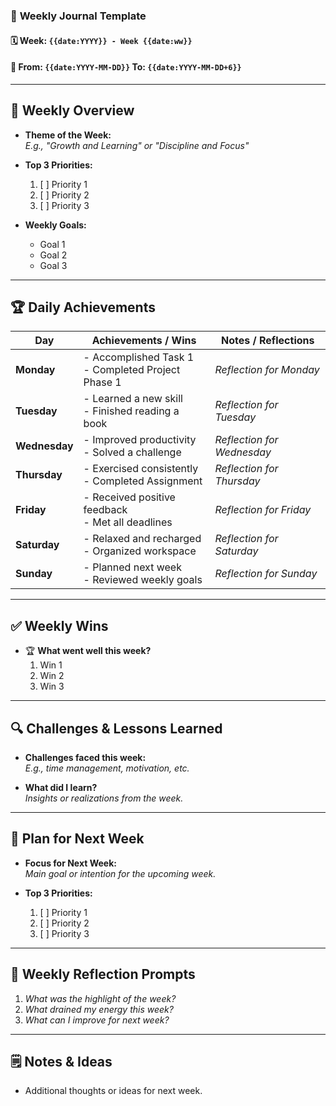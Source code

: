 ### 📅 **Weekly Journal Template**

#### 🗓️ Week: `{{date:YYYY}} - Week {{date:ww}}`

#### 📆 From: `{{date:YYYY-MM-DD}}` To: `{{date:YYYY-MM-DD+6}}`

---

## 📝 **Weekly Overview**

- **Theme of the Week:**  
    _E.g., "Growth and Learning" or "Discipline and Focus"_
    
- **Top 3 Priorities:**
    
    1. [ ]  Priority 1
    2. [ ]  Priority 2
    3. [ ]  Priority 3
- **Weekly Goals:**
    
    - Goal 1
    - Goal 2
    - Goal 3

---

## 🏆 **Daily Achievements**

|**Day**|**Achievements / Wins**|**Notes / Reflections**|
|---|---|---|
|**Monday**|- Accomplished Task 1  <br>- Completed Project Phase 1|_Reflection for Monday_|
|**Tuesday**|- Learned a new skill  <br>- Finished reading a book|_Reflection for Tuesday_|
|**Wednesday**|- Improved productivity  <br>- Solved a challenge|_Reflection for Wednesday_|
|**Thursday**|- Exercised consistently  <br>- Completed Assignment|_Reflection for Thursday_|
|**Friday**|- Received positive feedback  <br>- Met all deadlines|_Reflection for Friday_|
|**Saturday**|- Relaxed and recharged  <br>- Organized workspace|_Reflection for Saturday_|
|**Sunday**|- Planned next week  <br>- Reviewed weekly goals|_Reflection for Sunday_|

---

## ✅ **Weekly Wins**

- 🏆 **What went well this week?**
    1. Win 1
    2. Win 2
    3. Win 3

---

## 🔍 **Challenges & Lessons Learned**

- **Challenges faced this week:**  
    _E.g., time management, motivation, etc._
    
- **What did I learn?**  
    _Insights or realizations from the week._
    

---

## 🎯 **Plan for Next Week**

- **Focus for Next Week:**  
    _Main goal or intention for the upcoming week._
    
- **Top 3 Priorities:**
    
    1. [ ]  Priority 1
    2. [ ]  Priority 2
    3. [ ]  Priority 3

---

## 💭 **Weekly Reflection Prompts**

1. _What was the highlight of the week?_
2. _What drained my energy this week?_
3. _What can I improve for next week?_

---

## 🗒️ **Notes & Ideas**

- Additional thoughts or ideas for next week.